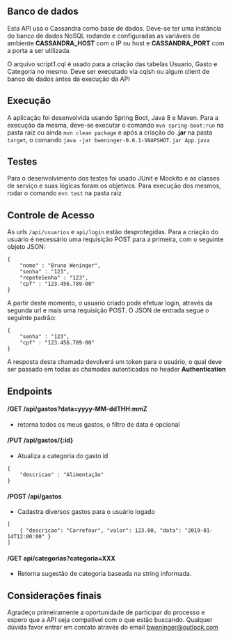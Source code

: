 ## Banco de dados

Esta API usa o Cassandra como base de dados. Deve-se ter uma instância do banco de dados NoSQL rodando e configuradas as variáveis de ambiente **CASSANDRA_HOST** com o IP ou host e **CASSANDRA_PORT** com a porta a ser utilizada.

O arquivo script1.cql é usado para a criação das tabelas Usuario, Gasto e Categoria no mesmo. Deve ser executado via cqlsh ou algum client de banco de dados antes da execução da API

## Execução

A aplicação foi desenvolvida usando Spring Boot, Java 8 e Maven. Para a execução da mesma, deve-se executar o comando ``mvn spring-boot:run`` na pasta raiz ou ainda ``mvn clean package`` e após a criação do **.jar** na pasta ``target``, o comando ``java -jar bweninger-0.0.1-SNAPSHOT.jar App.java``

## Testes

Para o desenvolvimento dos testes foi usado JUnit e Mockito e as classes de serviço e suas lógicas foram os objetivos. Para execução dos mesmos, rodar o comando ``mvn test`` na pasta raiz

## Controle de Acesso

As urls ``/api/usuarios`` e ``api/login`` estão desprotegidas. Para a criação do usuário é necessário uma requisição POST para a primeira, com o seguinte objeto JSON:
```
{
	"nome" : "Bruno Weninger",
	"senha" : "123",
	"repeteSenha" : "123",
	"cpf" : "123.456.789-00"
}
```
A partir deste momento, o usuario criado pode efetuar login, através da segunda url e mais uma requisição POST. O JSON de entrada segue o seguinte padrão:
```
{	
	"senha" : "123",
	"cpf" : "123.456.789-00"
}
```
A resposta desta chamada devolverá um token para o usuário, o qual deve ser passado em todas as chamadas autenticadas no header **Authentication**

## Endpoints

#### /GET /api/gastos?data=yyyy-MM-ddTHH:mmZ
- retorna todos os meus gastos, o filtro de data é opcional
#### /PUT /api/gastos/{:id}
- Atualiza a categoria do gasto id
``` 
{
	"descricao" : "Alimentação"
}
```
#### /POST /api/gastos
- Cadastra diversos gastos para o usuário logado
```
[
	{ "descricao": "Carrefour", "valor": 123.00, "data": "2019-01-14T12:00:00" }
] 
```
#### /GET api/categorias?categoria=XXX
- Retorna sugestão de categoria baseada na string informada.

## Considerações finais 
Agradeço primeiramente a oportunidade de participar do processo e espero que a API seja compatível com o que estão buscando. Qualquer dúvida favor entrar em contato através do email bweninger@outlook.com
